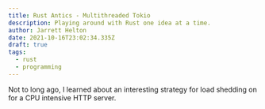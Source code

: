 ```yaml
---
title: Rust Antics - Multithreaded Tokio
description: Playing around with Rust one idea at a time.
author: Jarrett Helton
date: 2021-10-16T23:02:34.335Z
draft: true
tags:
  - rust
  - programming
---
```

Not to long ago, I learned about an interesting strategy for load shedding on for a CPU intensive HTTP server.